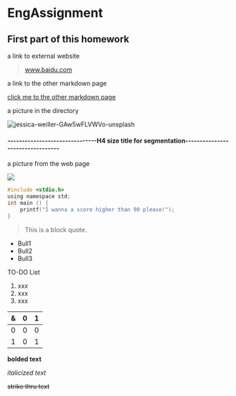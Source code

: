 # EngAssignment
## First part of this homework

a link to external website

> www.baidu.com



a link to the other markdown page

[click me to the other markdown page](C:\Users\huawei\CS_Prof_ENG\SecondPage.md)



a picture in the directory

![jessica-weiller-GAw5wFLVWVo-unsplash](README.assets/jessica-weiller-GAw5wFLVWVo-unsplash.jpg)

#### -------------------------------H4 size title for segmentation---------------------------------

a picture from the web page

![](https://www.thesoftwarereport.com/wp-content/uploads/2019/06/github2.jpeg)



``` C
#include <stdio.h>
using namespace std;
int main () {
    printf("I wanna a score higher than 90 please!");
}
```



> This is a block quote.

- Bull1
- Bull2
- Bull3

TO-DO List

1. xxx
2. xxx
3. xxx

| &    | 0    | 1    |
| ---- | ---- | ---- |
| 0    | 0    | 0    |
| 1    | 0    | 1    |

**bolded text**

*italicized text*

 ~~strike thru text~~
